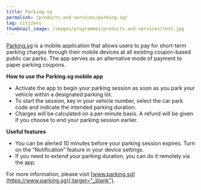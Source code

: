 ```yaml
---
title: Parking.sg
permalink: /products-and-services/parking-sg/
tag: citizens
thumbnail_image: /images/programmes/products-and-services/test.jpg
---
```


[Parking.sg](https://www.parking.sg) is a mobile application that allows users to pay for short-term parking charges through their mobile devices at all existing coupon-based public car parks. The app serves as an alternative mode of payment to paper parking coupons.
 
**How to use the Parking.sg mobile app**
* Activate the app to begin your parking session as soon as you park your vehicle within a designated parking lot.
* To start the session, key in your vehicle number, select the car park code and indicate the intended parking duration.
* Charges will be calculated on a per-minute basis. A refund will be given if you choose to end your parking session earlier.

**Useful features**
* You can be alerted 10 minutes before your parking session expires. Turn on the “Notification” feature in your device settings.
* If you need to extend your parking duration, you can do it remotely via the app.

For more information, please visit [www.parking.sg](https://www.parking.sg){:target="_blank"}.

